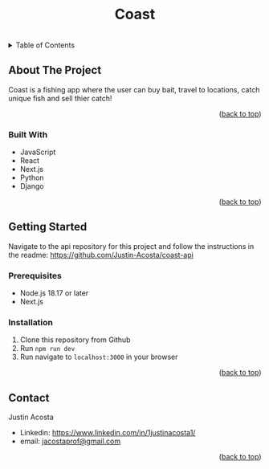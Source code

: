 <a id="readme-top"></a>
<br />
<div align="center">

<h1 align="center">Coast</h1>
<br/>
</div>

<!-- TABLE OF CONTENTS -->
<details>
  <summary>Table of Contents</summary>
  <ol>
    <li>
      <a href="#about-the-project">About The Project</a>
      <ul>
        <li><a href="#built-with">Built With</a></li>
      </ul>
    </li>
    <li>
      <a href="#getting-started">Getting Started</a>
      <ul>
        <li><a href="#prerequisites">Prerequisites</a></li>
        <li><a href="#installation">Installation</a></li>
      </ul>
    </li>
    <li><a href="#contact">Contact</a></li>
  </ol>
</details>

<!-- ABOUT THE PROJECT -->
## About The Project
Coast is a fishing app where the user can buy bait, travel to locations, catch unique fish and sell thier catch!
<p align="right">(<a href="#readme-top">back to top</a>)</p>

### Built With
- JavaScript
- React
- Next.js
- Python
- Django
<p align="right">(<a href="#readme-top">back to top</a>)</p>

<!-- GETTING STARTED -->
## Getting Started
Navigate to the api repository for this project and follow the instructions in the readme: https://github.com/Justin-Acosta/coast-api

### Prerequisites
- Node.js 18.17 or later
- Next.js

### Installation
1. Clone this repository from Github
2. Run ```npm run dev```
3. Run navigate to ```localhost:3000``` in your browser

<p align="right">(<a href="#readme-top">back to top</a>)</p>

<!-- CONTACT -->
## Contact
Justin Acosta 
- Linkedin: https://www.linkedin.com/in/1justinacosta1/
- email: jacostaprof@gmail.com

<p align="right">(<a href="#readme-top">back to top</a>)</p>
